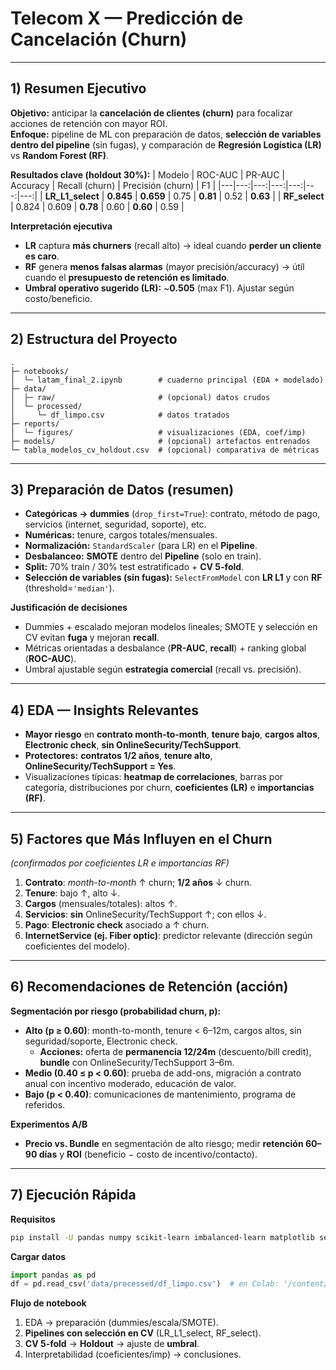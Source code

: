 # **Telecom X — Predicción de Cancelación (Churn)**  

---

## **1) Resumen Ejecutivo**
**Objetivo:** anticipar la **cancelación de clientes (churn)** para focalizar acciones de retención con mayor ROI.  
**Enfoque:** pipeline de ML con preparación de datos, **selección de variables dentro del pipeline** (sin fugas), y comparación de **Regresión Logística (LR)** vs **Random Forest (RF)**.

**Resultados clave (holdout 30%):**
| Modelo | ROC-AUC | PR-AUC | Accuracy | Recall (churn) | Precisión (churn) | F1 |
|---|---:|---:|---:|---:|---:|---:|
| **LR_L1_select** | **0.845** | **0.659** | 0.75 | **0.81** | 0.52 | **0.63** |
| **RF_select** | 0.824 | 0.609 | **0.78** | 0.60 | **0.60** | 0.59 |

**Interpretación ejecutiva**
- **LR** captura **más churners** (recall alto) → ideal cuando **perder un cliente es caro**.  
- **RF** genera **menos falsas alarmas** (mayor precisión/accuracy) → útil cuando el **presupuesto de retención es limitado**.  
- **Umbral operativo sugerido (LR):** ~**0.505** (max F1). Ajustar según costo/beneficio.

---

## **2) Estructura del Proyecto**
```
.
├─ notebooks/
│  └─ latam_final_2.ipynb        # cuaderno principal (EDA + modelado)
├─ data/
│  ├─ raw/                       # (opcional) datos crudos
│  └─ processed/
│     └─ df_limpo.csv            # datos tratados
├─ reports/
│  └─ figures/                   # visualizaciones (EDA, coef/imp)
├─ models/                       # (opcional) artefactos entrenados
└─ tabla_modelos_cv_holdout.csv  # (opcional) comparativa de métricas
```

---

## **3) Preparación de Datos (resumen)**
- **Categóricas → dummies** (`drop_first=True`): contrato, método de pago, servicios (internet, seguridad, soporte), etc.  
- **Numéricas:** tenure, cargos totales/mensuales.  
- **Normalización:** `StandardScaler` (para LR) en el **Pipeline**.  
- **Desbalanceo:** **SMOTE** dentro del **Pipeline** (solo en train).  
- **Split:** 70% train / 30% test estratificado + **CV 5-fold**.  
- **Selección de variables (sin fugas):** `SelectFromModel` con **LR L1** y con **RF** (threshold=`'median'`).

**Justificación de decisiones**
- Dummies + escalado mejoran modelos lineales; SMOTE y selección en CV evitan **fuga** y mejoran **recall**.  
- Métricas orientadas a desbalance (**PR-AUC**, **recall**) + ranking global (**ROC-AUC**).  
- Umbral ajustable según **estrategia comercial** (recall vs. precisión).

---

## **4) EDA — Insights Relevantes**
- **Mayor riesgo** en **contrato month-to-month**, **tenure bajo**, **cargos altos**, **Electronic check**, **sin OnlineSecurity/TechSupport**.  
- **Protectores:** **contratos 1/2 años**, **tenure alto**, **OnlineSecurity/TechSupport = Yes**.  
- Visualizaciones típicas: **heatmap de correlaciones**, barras por categoría, distribuciones por churn, **coeficientes (LR)** e **importancias (RF)**.

---

## **5) Factores que Más Influyen en el Churn**
*(confirmados por coeficientes LR e importancias RF)*  
1) **Contrato**: *month-to-month* ↑ churn; **1/2 años** ↓ churn.  
2) **Tenure**: bajo ↑, alto ↓.  
3) **Cargos** (mensuales/totales): altos ↑.  
4) **Servicios**: **sin** OnlineSecurity/TechSupport ↑; con ellos ↓.  
5) **Pago**: **Electronic check** asociado a ↑ churn.  
6) **InternetService (ej. Fiber optic)**: predictor relevante (dirección según coeficientes del modelo).

---

## **6) Recomendaciones de Retención (acción)**
**Segmentación por riesgo (probabilidad churn, p):**
- **Alto (p ≥ 0.60)**: month-to-month, tenure < 6–12m, cargos altos, sin seguridad/soporte, Electronic check.  
  - **Acciones:** oferta de **permanencia 12/24m** (descuento/bill credit), **bundle** con OnlineSecurity/TechSupport 3–6m.
- **Medio (0.40 ≤ p < 0.60)**: prueba de add-ons, migración a contrato anual con incentivo moderado, educación de valor.
- **Bajo (p < 0.40)**: comunicaciones de mantenimiento, programa de referidos.

**Experimentos A/B**  
- **Precio vs. Bundle** en segmentación de alto riesgo; medir **retención 60–90 días** y **ROI** (beneficio − costo de incentivo/contacto).

---

## **7) Ejecución Rápida**
**Requisitos**
```bash
pip install -U pandas numpy scikit-learn imbalanced-learn matplotlib seaborn joblib statsmodels
```

**Cargar datos**
```python
import pandas as pd
df = pd.read_csv('data/processed/df_limpo.csv')  # en Colab: '/content/df_limpo.csv'
```

**Flujo de notebook**
1. EDA → preparación (dummies/escala/SMOTE).  
2. **Pipelines con selección en CV** (LR_L1_select, RF_select).  
3. **CV 5-fold** → **Holdout** → ajuste de **umbral**.  
4. Interpretabilidad (coeficientes/imp) → conclusiones.
